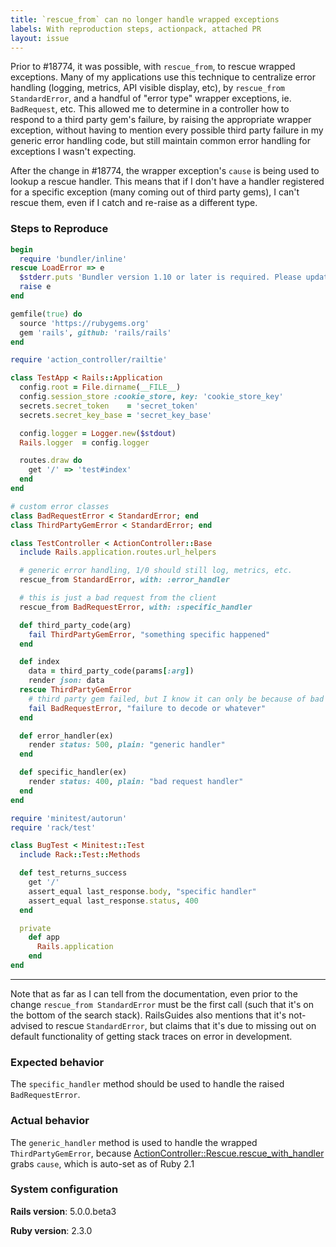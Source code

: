 ```yaml
---
title: `rescue_from` can no longer handle wrapped exceptions
labels: With reproduction steps, actionpack, attached PR
layout: issue
---
```


Prior to #18774, it was possible, with `rescue_from`, to rescue wrapped exceptions. Many of my applications use this technique to centralize error handling (logging, metrics, API visible display, etc), by `rescue_from StandardError`, and a handful of "error type" wrapper exceptions, ie. `BadRequest`, etc. This allowed me to determine in a controller how to respond to a third party gem's failure, by raising the appropriate wrapper exception, without having to mention every possible third party failure in my generic error handling code, but still maintain common error handling for exceptions I wasn't expecting.

After the change in #18774, the wrapper exception's `cause` is being used to lookup a rescue handler. This means that if I don't have a handler registered for a specific exception (many coming out of third party gems), I can't rescue them, even if I catch and re-raise as a different type.
### Steps to Reproduce

``` ruby
begin
  require 'bundler/inline'
rescue LoadError => e
  $stderr.puts 'Bundler version 1.10 or later is required. Please update your Bundler'
  raise e
end

gemfile(true) do
  source 'https://rubygems.org'
  gem 'rails', github: 'rails/rails'
end

require 'action_controller/railtie'

class TestApp < Rails::Application
  config.root = File.dirname(__FILE__)
  config.session_store :cookie_store, key: 'cookie_store_key'
  secrets.secret_token    = 'secret_token'
  secrets.secret_key_base = 'secret_key_base'

  config.logger = Logger.new($stdout)
  Rails.logger  = config.logger

  routes.draw do
    get '/' => 'test#index'
  end
end

# custom error classes
class BadRequestError < StandardError; end
class ThirdPartyGemError < StandardError; end

class TestController < ActionController::Base
  include Rails.application.routes.url_helpers

  # generic error handling, 1/0 should still log, metrics, etc.
  rescue_from StandardError, with: :error_handler

  # this is just a bad request from the client
  rescue_from BadRequestError, with: :specific_handler

  def third_party_code(arg)
    fail ThirdPartyGemError, "something specific happened"
  end

  def index
    data = third_party_code(params[:arg])
    render json: data
  rescue ThirdPartyGemError
    # third party gem failed, but I know it can only be because of bad request, use that
    fail BadRequestError, "failure to decode or whatever"
  end

  def error_handler(ex)
    render status: 500, plain: "generic handler"
  end

  def specific_handler(ex)
    render status: 400, plain: "bad request handler"
  end
end

require 'minitest/autorun'
require 'rack/test'

class BugTest < Minitest::Test
  include Rack::Test::Methods

  def test_returns_success
    get '/'
    assert_equal last_response.body, "specific handler"
    assert_equal last_response.status, 400
  end

  private
    def app
      Rails.application
    end
end
```

---

Note that as far as I can tell from the documentation, even prior to the change `rescue_from StandardError` must be the first call (such that it's on the bottom of the search stack). RailsGuides also mentions that it's not-advised to rescue `StandardError`, but claims that it's due to missing out on default functionality of getting stack traces on error in development.
### Expected behavior

The `specific_handler` method should be used to handle the raised `BadRequestError`.
### Actual behavior

The `generic_handler` method is used to handle the wrapped `ThirdPartyGemError`, because [ActionController::Rescue.rescue_with_handler](https://github.com/rails/rails/blob/master/actionpack/lib/action_controller/metal/rescue.rb#L10) grabs `cause`, which is auto-set as of Ruby 2.1
### System configuration

**Rails version**: 5.0.0.beta3

**Ruby version**: 2.3.0

